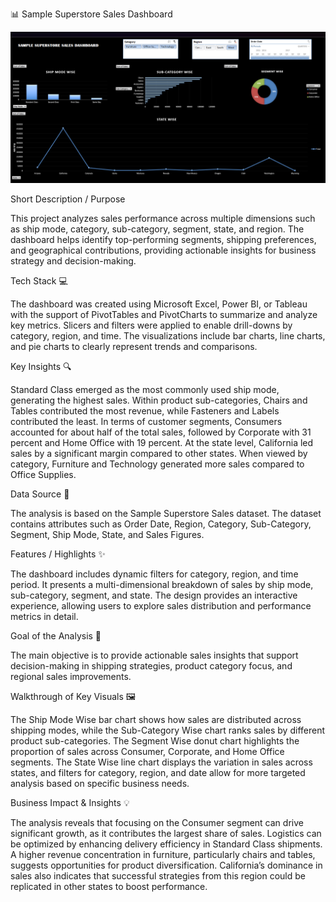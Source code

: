 📊 Sample Superstore Sales Dashboard

 ![Dashboard Preview](https://github.com/Deepakkumbhar07/Sample-Super-Store-Dashboard/blob/main/Sample%20Superstore%20Dashboard.png)


Short Description / Purpose

This project analyzes sales performance across multiple dimensions such as ship mode, category, sub-category, segment, state, and region. The dashboard helps identify top-performing segments, shipping preferences, and geographical contributions, providing actionable insights for business strategy and decision-making.

Tech Stack 💻

The dashboard was created using Microsoft Excel, Power BI, or Tableau with the support of PivotTables and PivotCharts to summarize and analyze key metrics. Slicers and filters were applied to enable drill-downs by category, region, and time. The visualizations include bar charts, line charts, and pie charts to clearly represent trends and comparisons.

Key Insights 🔍

Standard Class emerged as the most commonly used ship mode, generating the highest sales. Within product sub-categories, Chairs and Tables contributed the most revenue, while Fasteners and Labels contributed the least. In terms of customer segments, Consumers accounted for about half of the total sales, followed by Corporate with 31 percent and Home Office with 19 percent. At the state level, California led sales by a significant margin compared to other states. When viewed by category, Furniture and Technology generated more sales compared to Office Supplies.

Data Source 📂

The analysis is based on the Sample Superstore Sales dataset. The dataset contains attributes such as Order Date, Region, Category, Sub-Category, Segment, Ship Mode, State, and Sales Figures.

Features / Highlights ✨

The dashboard includes dynamic filters for category, region, and time period. It presents a multi-dimensional breakdown of sales by ship mode, sub-category, segment, and state. The design provides an interactive experience, allowing users to explore sales distribution and performance metrics in detail.

Goal of the Analysis 🎯

The main objective is to provide actionable sales insights that support decision-making in shipping strategies, product category focus, and regional sales improvements.

Walkthrough of Key Visuals 🖼

The Ship Mode Wise bar chart shows how sales are distributed across shipping modes, while the Sub-Category Wise chart ranks sales by different product sub-categories. The Segment Wise donut chart highlights the proportion of sales across Consumer, Corporate, and Home Office segments. The State Wise line chart displays the variation in sales across states, and filters for category, region, and date allow for more targeted analysis based on specific business needs.

Business Impact & Insights 💡

The analysis reveals that focusing on the Consumer segment can drive significant growth, as it contributes the largest share of sales. Logistics can be optimized by enhancing delivery efficiency in Standard Class shipments. A higher revenue concentration in furniture, particularly chairs and tables, suggests opportunities for product diversification. California’s dominance in sales also indicates that successful strategies from this region could be replicated in other states to boost performance.
